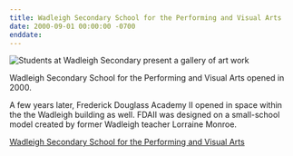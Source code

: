 ```yaml
---
title: Wadleigh Secondary School for the Performing and Visual Arts  
date: 2000-09-01 00:00:00 -0700
enddate: 
---
```


![Students at Wadleigh Secondary present a gallery of art work](https://github.com/harlemeducationhistoryproject/wadleigh/tree/main/assets/timeline_img/WadleighSecondary.png)

Wadleigh Secondary School for the Performing and Visual Arts opened in 2000.

A few years later, Frederick Douglass Academy II opened in space within the the Wadleigh building as well. FDAII was designed on a small-school model created by former Wadleigh teacher Lorraine Monroe.

[Wadleigh Secondary School for the Performing and Visual Arts](www.wadleigharts.org)
